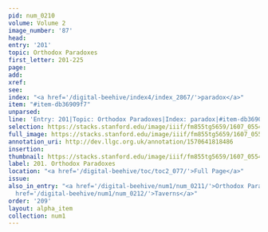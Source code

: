 ```yaml
---
pid: num_0210
volume: Volume 2
image_number: '87'
head:
entry: '201'
topic: Orthodox Paradoxes
first_letter: 201-225
page:
add:
xref:
see:
index: "<a href='/digital-beehive/index4/index_2867/'>paradox</a>"
item: "#item-db36909f7"
unparsed:
line: 'Entry: 201|Topic: Orthodox Paradoxes|Index: paradox|#item-db36909f7'
selection: https://stacks.stanford.edu/image/iiif/fm855tg5659/1607_0554/222,259,3114,4845/full/0/default.jpg
full_image: https://stacks.stanford.edu/image/iiif/fm855tg5659/1607_0554/full/full/0/default.jpg
annotation_uri: http://dev.llgc.org.uk/annotation/1570641818486
insertion:
thumbnail: https://stacks.stanford.edu/image/iiif/fm855tg5659/1607_0554/222,259,600,180/250,/0/default.jpg
label: 201. Orthodox Paradoxes
location: "<a href='/digital-beehive/toc/toc2_077/'>Full Page</a>"
issue:
also_in_entry: "<a href='/digital-beehive/num1/num_0211/'>Orthodox Paradoxes, continued</a>|<a
  href='/digital-beehive/num1/num_0212/'>Taverns</a>"
order: '209'
layout: alpha_item
collection: num1
---
```

